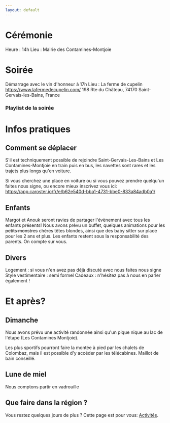 ```yaml
---
layout: default
---
```


# Cérémonie

Heure : 14h
Lieu : Mairie des Contamines-Montjoie

# Soirée

Démarrage avec le vin d'honneur à 17h 
Lieu : La ferme de cupelin
https://www.lafermedecupelin.com/
198 Rte du Château, 74170 Saint-Gervais-les-Bains, France

### Playlist de la soirée

# Infos pratiques

## Comment se déplacer

S'il est techniquement possible de rejoindre Saint-Gervais-Les-Bains et Les Contamines-Montjoie en train puis en bus, les navettes sont rares et les trajets plus longs qu'en voiture.

Si vous cherchez une place en voiture ou si vous pouvez prendre quelqu'un faites nous signe, ou encore mieux inscrivez vous ici: https://app.caroster.io/fr/e/b62e540d-bba1-4731-bbe0-833a84adb0a1/

## Enfants

Margot et Anouk seront ravies de partager l'évènement avec tous les enfants présents!
Nous avons prévu un buffet, quelques animations pour les ~~petits monstres~~ chères têtes blondes, ainsi que des baby sitter sur place pour les 2 ans et plus.
Les enfants restent sous la responsabilité des parents. On compte sur vous.

## Divers
Logement : si vous n'en avez pas déjà discuté avec nous faites nous signe
Style vestimentaire : semi formel
Cadeaux : n'hésitez pas à nous en parler également !

# Et après?

## Dimanche

Nous avons prévu une activité randonnée ainsi qu'un pique nique au lac de l'étape (Les Contamines Montjoie).

Les plus sportifs pourront faire la montée à pied par les chalets de Colombaz, mais il est possible d'y accéder par les télécabines.
Maillot de bain conseillé.

## Lune de miel 

Nous comptons partir en vadrouille

## Que faire dans la région ?
Vous restez quelques jours de plus ?
Cette page est pour vous: [Activités](./activites.html).
